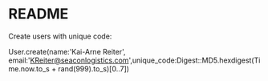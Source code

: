 # README

Create users with unique code:

 User.create(name:'Kai-Arne Reiter', email:'KReiter@seaconlogistics.com',unique_code:Digest::MD5.hexdigest(Time.now.to_s + rand(999).to_s)[0..7])